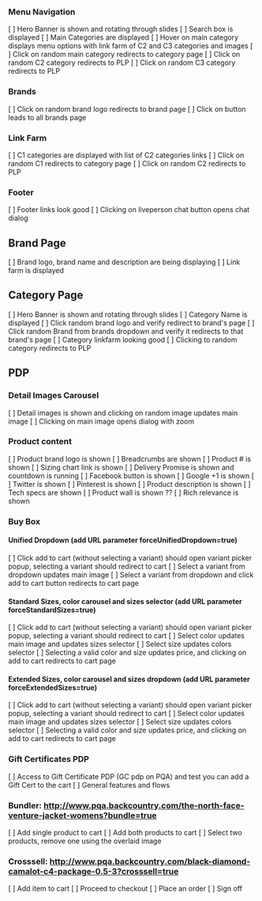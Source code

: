 ### Menu Navigation
[ ] Hero Banner is shown and rotating through slides
[ ] Search box is displayed
[ ] Main Categories are displayed
[ ] Hover on main category displays menu options with link farm of C2 and C3 categories and images
[ ] Click on random main category redirects to category page
[ ] Click on random C2 category redirects to PLP
[ ] Click on random C3 category redirects to PLP

### Brands
[ ] Click on random brand logo redirects to brand page
[ ] Click on button leads to all brands page

### Link Farm
[ ] C1 categories are displayed with list of C2 categories links
[ ] Click on random C1 redirects to category page
[ ] Click on random C2 redirects to PLP

### Footer
[ ] Footer links look good
[ ] Clicking on liveperson chat button opens chat dialog

## Brand Page
[ ] Brand logo, brand name and description are being displaying
[ ] Link farm is displayed

## Category Page
[ ] Hero Banner is shown and rotating through slides
[ ] Category Name is displayed
[ ] Click random brand logo and verify redirect to brand's page
[ ] Click random Brand from brands dropdown and verify it redirects to that brand's page
[ ] Category linkfarm looking good
[ ] Clicking to random category redirects to PLP

## PDP
### Detail Images Carousel
[ ] Detail images is shown and clicking on random image updates main image
[ ] Clicking on main image opens dialog with zoom

### Product content
[ ] Product brand logo is shown
[ ] Breadcrumbs are shown
[ ] Product # is shown
[ ] Sizing chart link is shown
[ ] Delivery Promise is shown and countdown is running 
[ ] Facebook button is shown
[ ] Google +1 is shown
[ ] Twitter is shown
[ ] Pinterest is shown
[ ] Product description is shown
[ ] Tech specs are shown
[ ] Product wall is shown ??
[ ] Rich relevance is shown

### Buy Box
#### Unified Dropdown (add URL parameter forceUnifiedDropdown=true)
[ ] Click add to cart (without selecting a variant) should open variant picker popup, selecting a variant should redirect to cart
[ ] Select a variant from dropdown updates main image
[ ] Select a variant from dropdown and click add to cart button redirects to cart page

#### Standard Sizes, color carousel and sizes selector (add URL parameter forceStandardSizes=true)
[ ] Click add to cart (without selecting a variant) should open variant picker popup, selecting a variant should redirect to cart
[ ] Select color updates main image and updates sizes selector
[ ] Select size updates colors selector
[ ] Selecting a valid color and size updates price, and clicking on add to cart redirects to cart page

#### Extended Sizes, color carousel and sizes dropdown (add URL parameter forceExtendedSizes=true)
[ ] Click add to cart (without selecting a variant) should open variant picker popup, selecting a variant should redirect to cart
[ ] Select color updates main image and updates sizes selector
[ ] Select size updates colors selector
[ ] Selecting a valid color and size updates price, and clicking on add to cart redirects to cart page

### Gift Certificates PDP
[ ] Access to Gift Certificate PDP (GC pdp on PQA) and test you can add a Gift Cert to the cart
[ ] General features and flows

### Bundler: http://www.pqa.backcountry.com/the-north-face-venture-jacket-womens?bundle=true
[ ] Add single product to cart
[ ] Add both products to cart
[ ] Select two products, remove one using the overlaid image

### Crosssell: http://www.pqa.backcountry.com/black-diamond-camalot-c4-package-0.5-3?crosssell=true

[ ] Add item to cart
[ ] Proceed to checkout
[ ] Place an order
[ ] Sign off